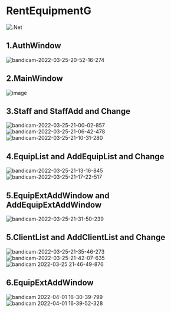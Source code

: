 # RentEquipmentG<br>
![.Net](https://img.shields.io/badge/.NET-5C2D91?style=for-the-badge&logo=.net&logoColor=white)
## 1.AuthWindow <br>
![bandicam-2022-03-25-20-52-16-274](https://user-images.githubusercontent.com/98512811/160175789-5c3f3e1f-beef-4e08-ac2d-b928d88f2ad4.gif)<br>
## 2.MainWindow<br>
![image](https://user-images.githubusercontent.com/98512811/163564620-12a43060-8a18-41ee-80cd-c3cb99a683f5.png)<br>
## 3.Staff and StaffAdd and Change<br>
![bandicam-2022-03-25-21-00-02-857](https://user-images.githubusercontent.com/98512811/160176658-dc1819b5-d48b-4d8d-9edb-885791d283f4.gif)<br>
![bandicam-2022-03-25-21-06-42-478](https://user-images.githubusercontent.com/98512811/160177495-13e63359-0ca1-49a4-8d91-af4171772397.gif)<br>
![bandicam-2022-03-25-21-10-31-280](https://user-images.githubusercontent.com/98512811/160177980-61031316-329c-414b-bed0-977d1a7a3ec1.gif)<br>

## 4.EquipList and AddEquipList and Change<br>
![bandicam-2022-03-25-21-13-16-845](https://user-images.githubusercontent.com/98512811/160178433-6b3e2340-4965-487f-8029-d685d21e9c75.gif)<br>
![bandicam-2022-03-25-21-17-22-517](https://user-images.githubusercontent.com/98512811/160179244-b9d98377-4bd6-4fcc-81bb-24d04852eb21.gif)<br>
## 5.EquipExtAddWindow and AddEquipExtAddWindow<br>
![bandicam-2022-03-25-21-31-50-239](https://user-images.githubusercontent.com/98512811/160181295-c93b310c-0fca-4530-8700-c75dbb996eac.gif)<br>
## 5.ClientList and AddClientList and Change<br>
![bandicam-2022-03-25-21-35-46-273](https://user-images.githubusercontent.com/98512811/160181608-8de06c2d-fe8c-4ed0-b09b-b7782a17c5fc.gif)<br>
![bandicam-2022-03-25-21-42-07-635](https://user-images.githubusercontent.com/98512811/160183312-5f5c3325-215d-4f97-9821-455412cc3568.gif)<br>
![bandicam 2022-03-25 21-46-49-876](https://user-images.githubusercontent.com/98512811/160183580-b52afc55-cd25-4815-bd74-bd08862d1053.gif)<br>
## 6.EquipExtAddWindow<br>
![bandicam 2022-04-01 16-30-39-799](https://user-images.githubusercontent.com/98512811/161274771-e7a0d9fe-41f5-447d-bf31-f744372faa90.gif)<br>
![bandicam 2022-04-01 16-39-52-328](https://user-images.githubusercontent.com/98512811/161275139-8b85f406-4d9c-45da-a79b-49533e68b4b2.gif)<br>

